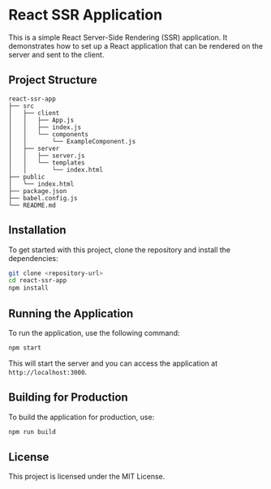 # React SSR Application

This is a simple React Server-Side Rendering (SSR) application. It demonstrates how to set up a React application that can be rendered on the server and sent to the client.

## Project Structure

```
react-ssr-app
├── src
│   ├── client
│   │   ├── App.js
│   │   ├── index.js
│   │   └── components
│   │       └── ExampleComponent.js
│   ├── server
│   │   ├── server.js
│   │   └── templates
│   │       └── index.html
├── public
│   └── index.html
├── package.json
├── babel.config.js
└── README.md
```

## Installation

To get started with this project, clone the repository and install the dependencies:

```bash
git clone <repository-url>
cd react-ssr-app
npm install
```

## Running the Application

To run the application, use the following command:

```bash
npm start
```

This will start the server and you can access the application at `http://localhost:3000`.

## Building for Production

To build the application for production, use:

```bash
npm run build
```

## License

This project is licensed under the MIT License.